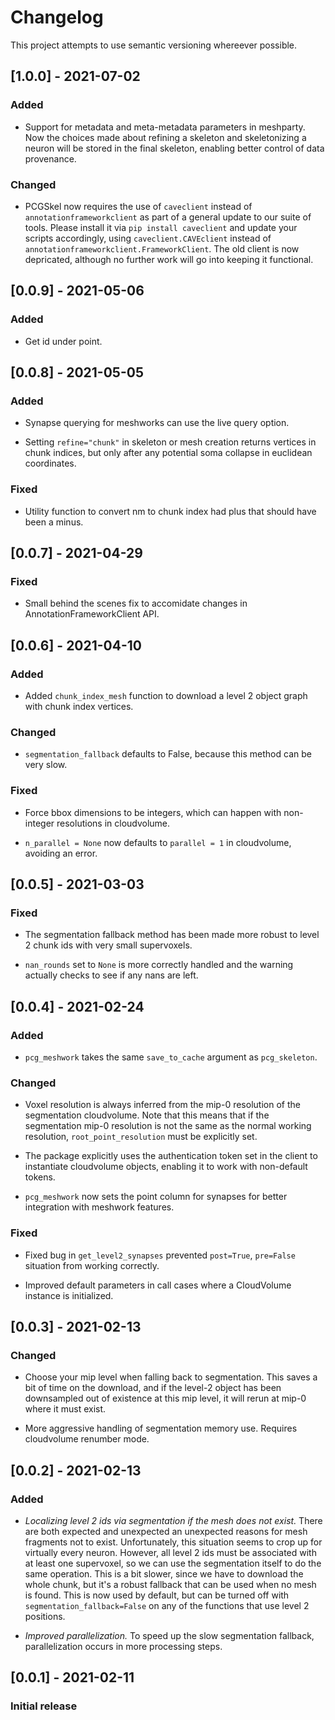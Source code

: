 # Changelog

This project attempts to use semantic versioning whereever possible.

## [1.0.0] - 2021-07-02

### Added

* Support for metadata and meta-metadata parameters in meshparty. Now the choices made about refining a skeleton and skeletonizing a neuron will be stored in the final skeleton, enabling better control of data provenance.

### Changed

* PCGSkel now requires the use of `caveclient` instead of `annotationframeworkclient` as part of a general update to our suite of tools. Please install it via `pip install caveclient` and update your scripts accordingly, using `caveclient.CAVEclient` instead of `annotationframeworkclient.FrameworkClient`. The old client is now depricated, although no further work will go into keeping it functional.

## [0.0.9] - 2021-05-06

### Added

* Get id under point.

## [0.0.8] - 2021-05-05

### Added

* Synapse querying for meshworks can use the live query option.

* Setting `refine="chunk"` in skeleton or mesh creation returns vertices in chunk indices, but only after any potential soma collapse in euclidean coordinates.

### Fixed

* Utility function to convert nm to chunk index had plus that should have been a minus.

## [0.0.7] - 2021-04-29

### Fixed

* Small behind the scenes fix to accomidate changes in AnnotationFrameworkClient API.

## [0.0.6] - 2021-04-10

### Added

* Added `chunk_index_mesh` function to download a level 2 object graph with chunk index vertices.

### Changed

* `segmentation_fallback` defaults to False, because this method can be very slow.

### Fixed

* Force bbox dimensions to be integers, which can happen with non-integer resolutions in cloudvolume.

* `n_parallel = None` now defaults to `parallel = 1` in cloudvolume, avoiding an error.

## [0.0.5] - 2021-03-03

### Fixed

* The segmentation fallback method has been made more robust to level 2 chunk ids with very small supervoxels.

* `nan_rounds` set to `None` is more correctly handled and the warning actually checks to see if any nans are left.

## [0.0.4] - 2021-02-24

### Added

* `pcg_meshwork` takes the same `save_to_cache` argument as `pcg_skeleton`.

### Changed

* Voxel resolution is always inferred from the mip-0 resolution of the segmentation cloudvolume.
Note that this means that if the segmentation mip-0 resolution is not the same as the normal working resolution, `root_point_resolution` must be explicitly set.

* The package explicitly uses the authentication token set in the client to instantiate cloudvolume objects, enabling it to work with non-default tokens.

* `pcg_meshwork` now sets the point column for synapses for better integration with meshwork features.

### Fixed

* Fixed bug in `get_level2_synapses` prevented `post=True`, `pre=False` situation from working correctly.

* Improved default parameters in call cases where a CloudVolume instance is initialized.

## [0.0.3] - 2021-02-13

### Changed

* Choose your mip level when falling back to segmentation.
This saves a bit of time on the download, and if the level-2 object has been downsampled out of existence at this mip level, it will rerun at mip-0 where it must exist.

* More aggressive handling of segmentation memory use. Requires cloudvolume renumber mode.

## [0.0.2] - 2021-02-13

### Added

* *Localizing level 2 ids via segmentation if the mesh does not exist.*
There are both expected and unexpected an unexpected reasons for mesh fragments not to exist.
Unfortunately, this situation seems to crop up for virtually every neuron.
However, all level 2 ids must be associated with at least one supervoxel, so we can use the segmentation itself to do the same operation.
This is a bit slower, since we have to download the whole chunk, but it's a robust fallback that can be used when no mesh is found.
This is now used by default, but can be turned off with `segmentation_fallback=False` on any of the functions that use level 2 positions.

* *Improved parallelization.*
To speed up the slow segmentation fallback, parallelization occurs in more processing steps.

## [0.0.1] - 2021-02-11

### Initial release
